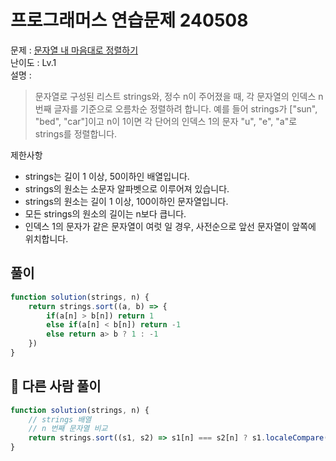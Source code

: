 # 프로그래머스 연습문제 240508

문제 : [문자열 내 마음대로 정렬하기](https://school.programmers.co.kr/learn/courses/30/lessons/12915)  
난이도 : Lv.1  
설명 :

>문자열로 구성된 리스트 strings와, 정수 n이 주어졌을 때, 각 문자열의 인덱스 n번째 글자를 기준으로 오름차순 정렬하려 합니다. 예를 들어 strings가 ["sun", "bed", "car"]이고 n이 1이면 각 단어의 인덱스 1의 문자 "u", "e", "a"로 strings를 정렬합니다.

제한사항  

- strings는 길이 1 이상, 50이하인 배열입니다.
- strings의 원소는 소문자 알파벳으로 이루어져 있습니다.
- strings의 원소는 길이 1 이상, 100이하인 문자열입니다.
- 모든 strings의 원소의 길이는 n보다 큽니다.
- 인덱스 1의 문자가 같은 문자열이 여럿 일 경우, 사전순으로 앞선 문자열이 앞쪽에 위치합니다.

## 풀이

``` javascript
function solution(strings, n) {
    return strings.sort((a, b) => {
        if(a[n] > b[n]) return 1
        else if(a[n] < b[n]) return -1
        else return a> b ? 1 : -1
    })
}
```

## 👀 다른 사람 풀이

``` javascript
function solution(strings, n) {
    // strings 배열
    // n 번째 문자열 비교
    return strings.sort((s1, s2) => s1[n] === s2[n] ? s1.localeCompare(s2) : s1[n].localeCompare(s2[n]));
}
```
